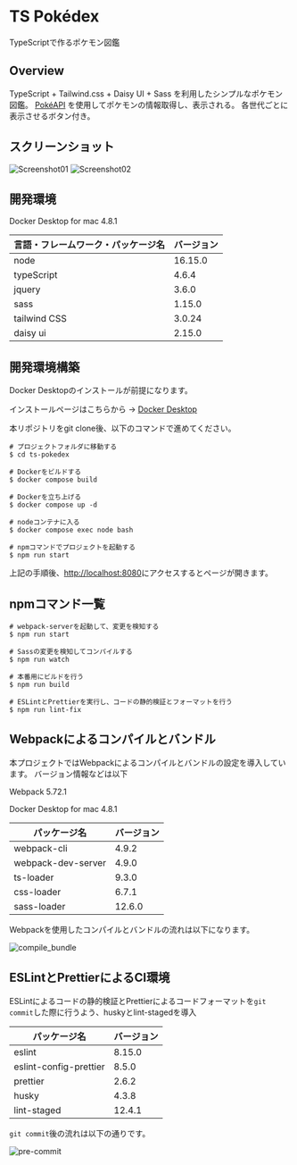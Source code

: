 # TS Pokédex
TypeScriptで作るポケモン図鑑

## Overview
TypeScript + Tailwind.css + Daisy UI + Sass を利用したシンプルなポケモン図鑑。
[PokéAPI](https://pokeapi.co/) を使用してポケモンの情報取得し、表示される。
各世代ごとに表示させるボタン付き。

## スクリーンショット

![Screenshot01](https://user-images.githubusercontent.com/39920490/169633399-779dfbc9-bb9b-4e09-8249-cac06df107dc.png)
![Screenshot02](https://user-images.githubusercontent.com/39920490/169633425-e0f95f79-617f-4c08-aaa2-68e3e25dcdf6.png)


## 開発環境

Docker Desktop for mac 4.8.1

| 言語・フレームワーク・パッケージ名                 | バージョン     | 
| -------------------------------------------- | -------------- | 
| node | 16.15.0 | 
| typeScript | 4.6.4 | 
| jquery | 3.6.0 |
| sass  | 1.15.0 | 
| tailwind CSS | 3.0.24 | 
| daisy ui | 2.15.0 |

## 開発環境構築

Docker Desktopのインストールが前提になります。

インストールページはこちらから → [Docker Desktop](https://www.docker.com/get-started/)


本リポジトリをgit clone後、以下のコマンドで進めてください。
```
# プロジェクトフォルダに移動する
$ cd ts-pokedex

# Dockerをビルドする
$ docker compose build

# Dockerを立ち上げる
$ docker compose up -d

# nodeコンテナに入る
$ docker compose exec node bash

# npmコマンドでプロジェクトを起動する
$ npm run start
```

上記の手順後、[http://localhost:8080](http://localhost:8080)にアクセスするとページが開きます。

## npmコマンド一覧

```
# webpack-serverを起動して、変更を検知する
$ npm run start

# Sassの変更を検知してコンパイルする
$ npm run watch

# 本番用にビルドを行う
$ npm run build

# ESLintとPrettierを実行し、コードの静的検証とフォーマットを行う
$ npm run lint-fix
```


## Webpackによるコンパイルとバンドル
本プロジェクトではWebpackによるコンパイルとバンドルの設定を導入しています。
バージョン情報などは以下

Webpack 5.72.1

Docker Desktop for mac 4.8.1

| パッケージ名                 | バージョン     | 
| -------------------------------------------- | -------------- | 
| webpack-cli | 4.9.2 | 
| webpack-dev-server | 4.9.0 | 
| ts-loader | 9.3.0 |
| css-loader  | 6.7.1 | 
| sass-loader | 12.6.0 | 

Webpackを使用したコンパイルとバンドルの流れは以下になります。

![compile_bundle](https://user-images.githubusercontent.com/39920490/169736949-e25168cf-1b26-4dd9-abe5-2cb499feefb9.png)

## ESLintとPrettierによるCI環境
ESLintによるコードの静的検証とPrettierによるコードフォーマットを`git commit`した際に行うよう、huskyとlint-stagedを導入

| パッケージ名                 | バージョン     | 
| -------------------------------------------- | -------------- | 
| eslint | 8.15.0 | 
| eslint-config-prettier | 8.5.0 | 
| prettier | 2.6.2 |
| husky  | 4.3.8 | 
| lint-staged | 12.4.1 | 

`git commit`後の流れは以下の通りです。

![pre-commit](https://user-images.githubusercontent.com/39920490/169633486-85c6a538-a46a-43de-bd90-434775dc6857.png)
